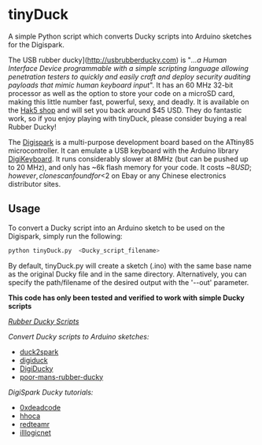 # tinyDuck

A simple Python script which converts Ducky scripts into Arduino sketches for the Digispark.

The USB rubber ducky](http://usbrubberducky.com) is "*...a Human Interface Device programmable with a simple scripting language allowing penetration testers to quickly and easily craft and deploy security auditing payloads that mimic human keyboard input*". It has an 60 MHz 32-bit  processor as well as the option to store your code on a microSD card, making this little number fast, powerful, sexy, and deadly. It is available on the [Hak5 shop](http://hakshop.com)  and will set you back around $45 USD. They do fantastic work, so if you enjoy playing with tinyDuck, please consider buying a real Rubber Ducky!

The [Digispark](http://digistump.com/products/1) is a multi-purpose development board based on the ATtiny85 microcontroller. It can emulate a USB keyboard with the  Arduino library [DigiKeyboard](https://github.com/digistump/DigisparkArduinoIntegration). It runs considerably slower at 8MHz (but can be pushed up to 20 MHz), and only has ~6k flash memory for your code. It costs ~$8 USD; however, clones can found for <$2 on Ebay or any Chinese electronics distributor sites.

## Usage
To convert a Ducky script into an Arduino sketch to be used on the Digispark, simply run the following:
```python
python tinyDuck.py  <Ducky_script_filename>
```
By default, tinyDuck.py will create a sketch (.ino) with the same base name as the original Ducky file and in the same directory. Alternatively, you can specify the path/filename of the desired output with the '--out' parameter.

**This code has only been tested and verified to work with simple Ducky scripts**

[*Rubber Ducky Scripts*](https://github.com/hak5darren/USB-Rubber-Ducky/wiki/Payloads)

*Convert Ducky scripts to Arduino sketches:*
- [duck2spark](https://github.com/mame82/duck2spark)
- [digiduck](https://pypi.python.org/pypi/digiduck)
- [DigiDucky](https://github.com/geckom/DigiDucky)
- [poor-mans-rubber-ducky](https://hhoca.com/2016/10/02/poor-mans-rubber-ducky/)

*DigiSpark Ducky tutorials:*
- [0xdeadcode](http://0xdeadcode.se/archives/581)
- [hhoca](https://hhoca.com/2016/10/02/poor-mans-rubber-ducky/)
- [redteamr](http://www.redteamr.com/2016/08/digiducky/)
- [illlogicnet](https://illlogicnet.wordpress.com/2016/09/20/digiexploit/)
